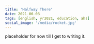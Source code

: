 ```yaml
---
title: 'Halfway There'
date: 2021-06-03
tags: [english, yr2021, education, ahs]
social_image: '/media/rocket.jpg'
---
```

placeholder for now till I get to writing it.
